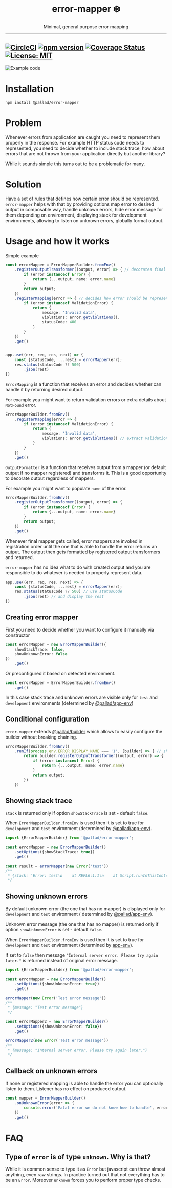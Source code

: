 <div align="center">
<h1>error-mapper ❄️</h1>

<p>Minimal, general purpose error mapping</p>
</div>

---
[![CircleCI](https://circleci.com/gh/pallad-ts/error-mapper/tree/master.svg?style=svg)](https://circleci.com/gh/pallad-ts/error-mapper/tree/master)
[![npm version](https://badge.fury.io/js/@pallad%2Ferror-mapper.svg)](https://badge.fury.io/js/@pallad%2Ferror-mapper)
[![Coverage Status](https://coveralls.io/repos/github/pallad-ts/error-mapper/badge.svg?branch=master)](https://coveralls.io/github/pallad-ts/error-mapper?branch=master)
[![License: MIT](https://img.shields.io/badge/License-MIT-green.svg)](https://opensource.org/licenses/MIT)
---

![Example code](./assets/intro-code.png)

# Installation

```shell
npm install @pallad/error-mapper
```

# Problem

Whenever errors from application are caught you need to represent them properly in the response.
For example HTTP status code needs to represented, you need to decide whether to include stack trace, how about errors
that are not thrown from your application directly but another library?

While it sounds simple this turns out to be a problematic for many.

# Solution

Have a set of rules that defines how certain error should be represented.
`error-mapper` helps with that by providing options map error to desired output in composable way, handle unknown
errors, hide error message for them depending on environment, displaying stack for development environments, allowing to
listen on unknown errors, globally format output.

# Usage and how it works

Simple example

```typescript
const errorMapper = ErrorMapperBuilder.fromEnv()
	.registerOutputTransformer((output, error) => { // decorates final output 
		if (error instanceof Error) {
			return {...output, name: error.name}
		}
		return output;
	})
	.registerMapping(error => { // decides how error should be represented
		if (error instanceof ValidationError) {
			return {
				message: 'Invalid data',
				violations: error.getViolations(),
				statusCode: 400
			}
		}
	})
	.get()


app.use((err, req, res, next) => {
	const {statusCode, ...rest} = errorMapper(err);
	res.status(statusCode ?? 500)
		.json(rest)
})
```

`ErrorMapping` is a function that receives an error and decides whether can handle it by returning desired output.

For example you might want to return validation errors or extra details about `NotFound` error.

```typescript
ErrorMapperBuilder.fromEnv()
	.registerMapping(error => {
		if (error instanceof ValidationError) {
			return {
				message: 'Invalid data',
				violations: error.getViolations() // extract validation errors like "name is too long"
			}
		}
	})
	.get()
```

`OutputFormatter` is a function that receives output from a mapper (or default output if no mapper registered) and
transforms it.
This is a good opportunity to decorate output regardless of mappers.

For example you might want to populate `name` of the error.

```typescript
ErrorMapperBuilder.fromEnv()
	.registerOutputTransformer((output, error) => {
		if (error instanceof Error) {
			return {...output, name: error.name}
		}
		return output;
	})
	.get()
```

Whenever final mapper gets called, error mappers are invoked in registration order until the one that is able to handle
the error returns an output. The output then gets formatted by registered output transformers and returned.

`error-mapper` has no idea what to do with created output and you are responsible to do whatever is needed to properly
represent data.

```typescript
app.use((err, req, res, next) => {
	const {statusCode, ...rest} = errorMapper(err);
	res.status(statusCode ?? 500) // use statusCode
		.json(rest) // and display the rest
})
```

## Creating error mapper

First you need to decide whether you want to configure it manually via constructor

```typescript
const errorMapper = new ErrorMapperBuilder({
	showStackTrace: false,
	showUnknownError: false
})
	.get()
```

Or preconfigured it based on detected environment.

```typescript
const errorMapper = ErrorMapperBuilder.fromEnv()
	.get()
```

In this case stack trace and unknown errors are visible only for `test` and `development` environments (determined
by [@pallad/app-env](https://github.com/pallad-ts/app-env))

## Conditional configuration

`error-mapper` extends [@pallad/builder](https://www.npmjs.com/package/@pallad/builder) which allows to easily configure
the builder without breaking chaining.

```typescript
ErrorMapperBuilder.fromEnv()
	.runIf(process.env.ERROR_DISPLAY_NAME === '1', (builder) => { // shouldDisplayName
		return builder.registerOutputTransformer((output, error) => {
			if (error instanceof Error) {
				return {...output, name: error.name}
			}
			return output;
		})
	})
```

## Showing stack trace

`stack` is returned only if option `showStackTrace` is set - default `false`.

When `ErrorMapperBuilder.fromEnv` is used then it is set to true for `development` and `test` environment (determined
by [@pallad/app-env](https://github.com/pallad-ts/app-env)).

```typescript 
import {ErrorMapperBuilder} from '@pallad/error-mapper';

const errorMapper = new ErrorMapperBuilder()
	.setOptions({showStackTrace: true})
	.get()

const result = errorMapper(new Error('test'))
/**
 * {stack: 'Error: test\n    at REPL6:1:1\n    at Script.runInThisContext (node:vm:129:12)'}
 */
```

## Showing unknown errors

By default unknown error (the one that has no mapper) is displayed only for `development` and `test` environment (
determined
by [@pallad/app-env](https://github.com/pallad-ts/app-env)).

Unknown error message (the one that has no mapper) is returned only if option `showUnknownError` is set -
default `false`.

When `ErrorMapperBuilder.fromEnv` is used then it is set to true for `development` and `test` environment (determined
by [app-env](https://github.com/pallad-ts/app-env)).

If set to `false` then message `"Internal server error. Please try again later."` is returned instead of original error
message.

```typescript 
import {ErrorMapperBuilder} from '@pallad/error-mapper';

const errorMapper = new ErrorMapperBuilder()
	.setOptions({showUnknownError: true})
	.get()

errorMapper(new Error('Test error message'))
/**
 * {message: "Test error message"}
 */

const errorMapper2 = new ErrorMapperBuilder()
	.setOptions({showUnknownError: false})
	.get()

errorMapper2(new Error('Test error message'))
/**
 * {message: "Internal server error. Please try again later."}
 */
```

## Callback on unknown errors

If none or registered mapping is able to handle the error you can optionally listen to them.
Listener has no effect on produced output.

```typescript
const mapper = ErrorMapperBuilder()
	.onUnknownError(error => {
		console.error('Fatal error we do not know how to handle', error);
	})
	.get()
```

# FAQ

## Type of `error` is of type `unknown`. Why is that?

While it is common sense to type it as `Error` but javascript can throw almost anything, even raw strings. In practice
turned out that not everything has to be an `Error`. Moreover `unknown` forces you to perform proper type checks.
